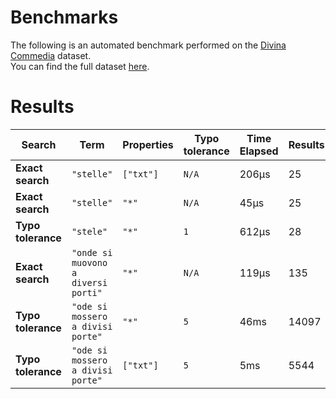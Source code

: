 
# Benchmarks

The following is an automated benchmark performed on the [Divina Commedia](https://en.wikipedia.org/wiki/Divina_Commedia) dataset. <br />
You can find the full dataset [here](https://github.com/nearform/lyra/blob/main/packages/benchmarks/dataset/divinaCommedia.json).

# Results


| Search             | Term                                  | Properties | Typo tolerance | Time Elapsed  | Results     |
|--------------------|---------------------------------------|------------|----------------|---------------|-------------|
| **Exact search**   | `"stelle"`                          | `["txt"]`| `N/A`        | 206μs | 25 |
| **Exact search**   | `"stelle"`                          | `"*"`    | `N/A`        | 45μs | 25 |
| **Typo tolerance** | `"stele"`                           | `"*"`    | `1`          | 612μs | 28 | 
| **Exact search**   | `"onde si muovono a diversi porti"` | `"*"`    | `N/A`        | 119μs | 135 | 
| **Typo tolerance** | `"ode si mossero a divisi porte"`   | `"*"`    | `5`          | 46ms | 14097 | 
| **Typo tolerance** | `"ode si mossero a divisi porte"`   | `["txt"]`| `5`          | 5ms | 5544 |


